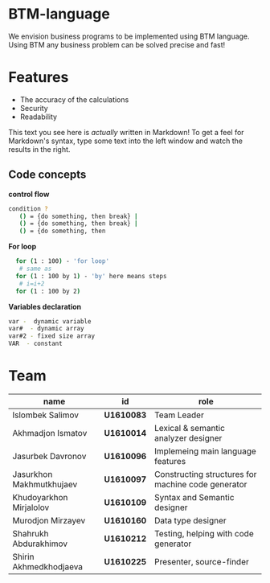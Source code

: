 # BTM-language

We envision business programs to be implemented using BTM language.
Using BTM any business problem can be solved precise and fast!


# Features

  - The accuracy of the calculations
  - Security
  - Readability


This text you see here is *actually* written in Markdown! To get a feel for Markdown's syntax, type some text into the left window and watch the results in the right.


## Code concepts
 **control flow**
 ```sh
 condition ? 
	() = {do something, then break} |
	() = {do something, then break} | 
	() = {do something, then 
```
 **For loop**
 ```sh
   for (1 : 100) - 'for loop'
    # same as 
   for (1 : 100 by 1) - 'by' here means steps
    # i=i+2
   for (1 : 100 by 2) 

 ```
 
 **Variables declaration**
 ```sh
var -  dynamic variable
var#  - dynamic array
var#2 - fixed size array
VAR  - constant
 ```

# Team

| name | id | role |
| ---- | -- | ---- |
| Islombek Salimov | **U1610083** | Team Leader
| Akhmadjon Ismatov | **U1610014** | Lexical & semantic analyzer designer
| Jasurbek Davronov  | **U1610096** | Implemeing main language features
| Jasurkhon Makhmutkhujaev | **U1610097** | Constructing structures for machine code generator
| Khudoyarkhon Mirjalolov | **U1610109** | Syntax and Semantic designer
| Murodjon Mirzayev | **U1610160** | Data type designer
| Shahrukh Abdurakhimov | **U1610212** | Testing, helping with code generator
| Shirin Akhmedkhodjaeva | **U1610225** | Presenter, source-finder
